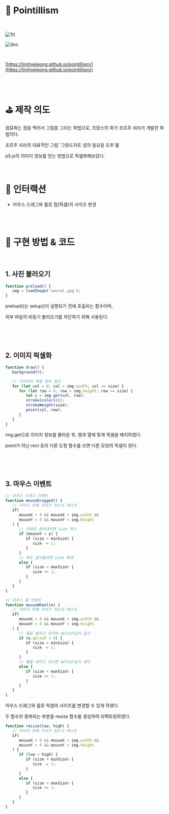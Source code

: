 # 🏁 Pointillism
<br/>

![10](https://user-images.githubusercontent.com/84780174/139401901-8f5b53ba-8c76-4682-b53b-9fcdda230ba0.jpg)

![doc](https://user-images.githubusercontent.com/84780174/139401824-3c289d8e-0ebe-4569-93cf-e0a590edd53e.jpg)

<br/>

[https://limhyejeong.github.io/pointillism/](https://limhyejeong.github.io/pointillism/)

<br/><br/>

# ⛳️ 제작 의도

점묘화는 점을 찍어서 그림을 그리는 화법으로, 프랑스의 화가 조르주 쇠라가 개발한 화법이다.

조르주 쇠라의 대표적인 그림 '그랑드자트 섬의 일요일 오후'를

p5.js의 이미지 정보를 얻는 방법으로 픽셀화해보았다.
<br/><br/><br/>

# 🧩 인터랙션

- 마우스 드래그와 휠로 점(픽셀)의 사이즈 변경

<br/><br/>

# 🎨 구현 방법 & 코드
<br/>

## 1. 사진 불러오기

```jsx
function preload() {
   img = loadImage('seurat.jpg');
}
```

preload()는 setup()이 실행되기 전에 호출되는 함수이며,

외부 파일의 비동기 불러오기를 차단하기 위해 사용된다.

<br/><br/><br/>

## 2. 이미지 픽셀화

```jsx
function draw() {
   background(0);

   // 이미지의 픽셀 정보 접근
   for (let col = 0; col < img.width; col += size) {
      for (let row = 0; row < img.height; row += size) {
         let c = img.get(col, row);
         stroke(color(c));
         strokeWeight(size);
         point(col, row);
      }
   }
}
```

img.get으로 이미지 정보를 불러온 후, 행과 열에 맞게 픽셀을 배치하였다.

point가 아닌 rect 등의 다른 도형 함수를 쓰면 다른 모양의 픽셀이 된다.

<br/><br/><br/>

## 3. 마우스 이벤트

```jsx
// 마우스 드래그 이벤트
function mouseDragged() {
   // 이미지 위에 커서가 있는지 테스트
   if(
      mouseX > 0 && mouseX < img.width &&
      mouseY > 0 && mouseY < img.height
   ) {
      // 아래로 끌어내리면 size 축소
      if (mouseY < y) {
         if (size > minSize) {
            size -= 1;
         }
      }
      // 위로 끌어올리면 size 확대
      else {
         if (size < maxSize) {
            size += 1;
         }
      }
   }
}
```

```jsx
// 마우스 휠 이벤트
function mouseWheel(e) {
   // 이미지 위에 커서가 있는지 테스트
   if(
      mouseX > 0 && mouseX < img.width &&
      mouseY > 0 && mouseY < img.height
   ) {
      // 휠을 올리고 있다면 deltaY값이 음수
      if (e.deltaY < 0) {
         if (size > minSize) {
            size -= 1;
         }
      }
      // 휠을 내리고 있다면 deltaY값이 양수
      else {
         if (size < maxSize) {
            size += 1;
         }
      }
   }
}
```

마우스 드래그와 휠로 픽셀의 사이즈를 변경할 수 있게 하였다.

두 함수의 중복되는 부분을 resize 함수를 생성하여 리팩토링하였다.

```jsx
function resize(low, high) {
   // 이미지 위에 커서가 있는지 테스트
   if(
      mouseX > 0 && mouseX < img.width &&
      mouseY > 0 && mouseY < img.height
   ) {
      if (low < high) {
         if (size > minSize) {
            size -= 1;
         }
      }
      else {
         if (size < maxSize) {
            size += 1;
         }
      }
   }
}
```
